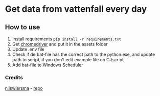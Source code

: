 # Get data from vattenfall every day

## How to use

1. Install requirements ```pip install -r requirements.txt```  
2. Get [chromedriver](https://googlechromelabs.github.io/chrome-for-testing/) and put it in the assets folder
3. Update .env file
4. Check if de bat-file has the correct path to the python.exe, and update path to script, if you don't edit example file on C:\script
5. Add bat-file to Windows Scheduler

### Credits

[nilswiersma](https://github.com/nilswiersma) - [repo](https://github.com/nilswiersma/vattenfall)

